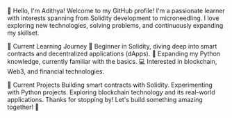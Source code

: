 👋 Hello, I'm Adithya!
Welcome to my GitHub profile! I'm a passionate learner with interests spanning from Solidity development to microneedling. I love exploring new technologies, solving problems, and continuously expanding my skillset.

🌱 Current Learning Journey
🔧 Beginner in Solidity, diving deep into smart contracts and decentralized applications (dApps).
🐍 Expanding my Python knowledge, currently familiar with the basics.
💻 Interested in blockchain, Web3, and financial technologies.

🚀 Current Projects
Building smart contracts with Solidity.
Experimenting with Python projects.
Exploring blockchain technology and its real-world applications.
Thanks for stopping by! Let's build something amazing together! 🚀
